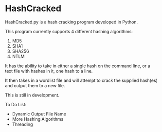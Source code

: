 # HashCracked

HashCracked.py is a hash cracking program developed in Python.

This program currently supports 4 different hashing algorithms:
1. MD5
2. SHA1
3. SHA256
4. NTLM

It has the ability to take in either a single hash on the command line, or a text file with hashes in it, one hash to a line.

It then takes in a wordlist file and will attempt to crack the supplied hash(es) and output them to a new file.

This is still in development.

To Do List:
- Dynamic Output File Name
- More Hashing Algorithms
- Threading
